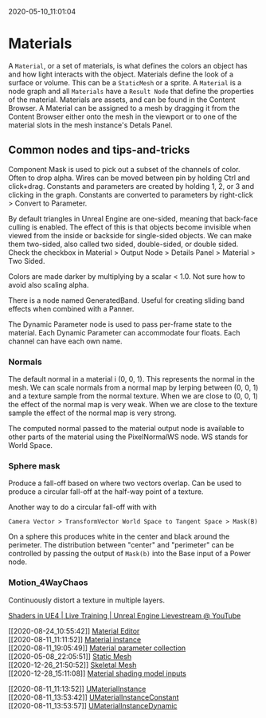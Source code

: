 2020-05-10_11:01:04

# Materials

A `Material`, or a set of materials, is what defines the colors an object has and how light interacts with the object.
Materials define the look of a surface or volume.
This can be a `StaticMesh` or a sprite.
A `Material` is a node graph and all `Materials` have a `Result Node` that define the properties of the material.
Materials are assets, and can be found in the Content Browser.
A Material can be assigned to a mesh by dragging it from the Content Browser either onto the mesh in the viewport or to one of the material slots in the mesh instance's Detals Panel.

## Common nodes and tips-and-tricks

Component Mask is used to pick out a subset of the channels of color. Often to drop alpha.
Wires can be moved between pin by holding Ctrl and click+drag.
Constants and parameters are created by holding 1, 2, or 3 and clicking in the graph.
Constants are converted to parameters by right-click > Convert to Parameter.

By default triangles in Unreal Engine are one-sided, meaning that back-face culling is enabled.
The effect of this is that objects become invisible when viewed from the inside or backside for single-sided objects.
We can make them two-sided, also called two sided, double-sided, or double sided.
Check the checkbox in Material > Output Node > Details Panel > Material > Two Sided.

Colors are made darker by multiplying by a scalar < 1.0. Not sure how to avoid also scaling alpha.

There is a node named GeneratedBand. Useful for creating sliding band effects when combined with a Panner.

The Dynamic Parameter node is used to pass per-frame state to the material.
Each Dynamic Parameter can accommodate four floats.
Each channel can have each own name.

### Normals

The default normal in a material i (0, 0, 1).
This represents the normal in the mesh.
We can scale normals from a normal map by lerping between (0, 0, 1) and a texture sample from the normal texture.
When we are close to (0, 0, 1) the effect of the normal map is very weak.
When we are close to the texture sample the effect of the normal map is very strong.

The computed normal passed to the material output node is available to other parts of the material using the PixelNormalWS node.
WS stands for World Space.

### Sphere mask

Produce a fall-off based on where two vectors overlap.
Can be used to produce a circular fall-off at the half-way point of a texture.

Another way to do a circular fall-off with with
```
Camera Vector > TransformVector World Space to Tangent Space > Mask(B)
```
On a sphere this produces white in the center and black around the perimeter.
The distribution between "center" and "perimeter" can be controlled by passing the output of `Mask(b)` into the Base input of a Power node.

### Motion_4WayChaos

Continuously distort a texture in multiple layers.

[Shaders in UE4 | Live Training | Unreal Engine Lievestream @ YouTube](https://www.youtube.com/watch?v=mig6EF17mR8)


[[2020-08-24_10:55:42]] [Material Editor](./Material%20Editor.md)  
[[2020-08-11_11:11:52]] [Material instance](./Material%20instance.md)  
[[2020-08-11_19:05:49]] [Material parameter collection](./Material%20parameter%20collection.md)  
[[2020-05-08_22:05:51]] [Static Mesh](./Static%20Mesh.md)  
[[2020-12-26_21:50:52]] [Skeletal Mesh](./Skeletal%20Mesh.md)  
[[2020-12-28_15:11:08]] [Material shading model inputs](./Material%20shading%20model%20inputs.md)  

[[2020-08-11_11:13:52]] [UMaterialInstance](./UMaterialInstance.md)  
[[2020-08-11_13:53:42]] [UMaterialInstanceConstant](./UMaterialInstanceConstant.md)  
[[2020-08-11_13:53:57]] [UMaterialInstanceDynamic](./UMaterialInstanceDynamic.md)  
